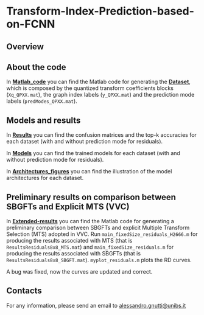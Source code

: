 # Transform-Index-Prediction-based-on-FCNN

## Overview

## About the code

In [**Matlab_code**](https://github.com/AlessandroGnutti/Transform-index-Prediction-based-on-FCNN/tree/main/Matlab_code) you can find the Matlab code for generating the [**Dataset**](https://github.com/AlessandroGnutti/Transform-index-Prediction-based-on-FCNN/tree/main/Dataset), which is composed by the quantized transform coefficients blocks (```Xq_QPXX.mat```), the graph index labels (```y_QPXX.mat```) and the prediction mode labels (```predModes_QPXX.mat```).

## Models and results

In [**Results**](https://github.com/AlessandroGnutti/Transform-Index-Prediction-based-on-FCNN/tree/main/Results) you can find the confusion matrices and the top-k accuracies for each dataset (with and without prediction mode for residuals).

In [**Models**](https://github.com/AlessandroGnutti/Transform-Index-Prediction-based-on-FCNN/tree/main/Models) you can find the trained models for each dataset (with and without prediction mode for residuals).

In [**Architectures_figures**](https://github.com/AlessandroGnutti/Transform-Index-Prediction-based-on-FCNN/tree/main/Architectures_figures) you can find the illustration of the model architectures for each dataset.

## Preliminary results on comparison between SBGFTs and Explicit MTS (VVC)

In [**Extended-results**](https://github.com/AlessandroGnutti/Transform-index-Prediction-based-on-FCNN/tree/main/Extended-results) you can find the Matlab code for generating a preliminary comparison between SBGFTs and explicit Multiple Transform Selection (MTS) adopted in VVC. Run ```main_fixedSize_residuals_H2666.m``` for producing the results associated with MTS (that is ```ResultsResiduals8x8_MTS.mat```) and ```main_fixedSize_residuals.m``` for producing the results associated with SBGFTs (that is ```ResultsResiduals8x8_SBGFT.mat```). ```myplot_residuals.m``` plots the RD curves.

A bug was fixed, now the curves are updated and correct.


## Contacts

For any information, please send an email to alessandro.gnutti@unibs.it


